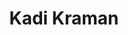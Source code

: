 ---
title: Kadi Kraman
name: GraphQL TODO&#58; Update with real description
time: 13:00 - 13:30
displayOrder: 7
---